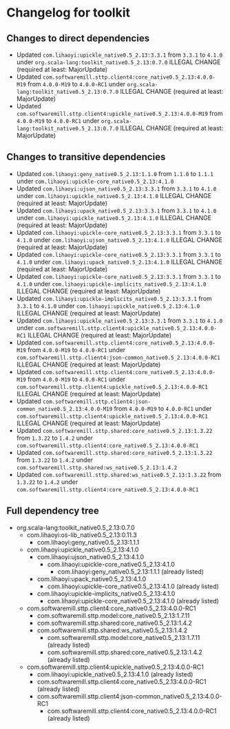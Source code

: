 # Changelog for toolkit

## Changes to direct dependencies
 - Updated `com.lihaoyi:upickle_native0.5_2.13:3.3.1` from `3.3.1` to `4.1.0` under `org.scala-lang:toolkit_native0.5_2.13:0.7.0` ILLEGAL CHANGE (required at least: MajorUpdate)
 - Updated `com.softwaremill.sttp.client4:core_native0.5_2.13:4.0.0-M19` from `4.0.0-M19` to `4.0.0-RC1` under `org.scala-lang:toolkit_native0.5_2.13:0.7.0` ILLEGAL CHANGE (required at least: MajorUpdate)
 - Updated `com.softwaremill.sttp.client4:upickle_native0.5_2.13:4.0.0-M19` from `4.0.0-M19` to `4.0.0-RC1` under `org.scala-lang:toolkit_native0.5_2.13:0.7.0` ILLEGAL CHANGE (required at least: MajorUpdate)

## Changes to transitive dependencies
 - Updated `com.lihaoyi:geny_native0.5_2.13:1.1.0` from `1.1.0` to `1.1.1` under `com.lihaoyi:upickle-core_native0.5_2.13:4.1.0`
 - Updated `com.lihaoyi:ujson_native0.5_2.13:3.3.1` from `3.3.1` to `4.1.0` under `com.lihaoyi:upickle_native0.5_2.13:4.1.0` ILLEGAL CHANGE (required at least: MajorUpdate)
 - Updated `com.lihaoyi:upack_native0.5_2.13:3.3.1` from `3.3.1` to `4.1.0` under `com.lihaoyi:upickle_native0.5_2.13:4.1.0` ILLEGAL CHANGE (required at least: MajorUpdate)
 - Updated `com.lihaoyi:upickle-core_native0.5_2.13:3.3.1` from `3.3.1` to `4.1.0` under `com.lihaoyi:ujson_native0.5_2.13:4.1.0` ILLEGAL CHANGE (required at least: MajorUpdate)
 - Updated `com.lihaoyi:upickle-core_native0.5_2.13:3.3.1` from `3.3.1` to `4.1.0` under `com.lihaoyi:upack_native0.5_2.13:4.1.0` ILLEGAL CHANGE (required at least: MajorUpdate)
 - Updated `com.lihaoyi:upickle-core_native0.5_2.13:3.3.1` from `3.3.1` to `4.1.0` under `com.lihaoyi:upickle-implicits_native0.5_2.13:4.1.0` ILLEGAL CHANGE (required at least: MajorUpdate)
 - Updated `com.lihaoyi:upickle-implicits_native0.5_2.13:3.3.1` from `3.3.1` to `4.1.0` under `com.lihaoyi:upickle_native0.5_2.13:4.1.0` ILLEGAL CHANGE (required at least: MajorUpdate)
 - Updated `com.lihaoyi:upickle_native0.5_2.13:3.3.1` from `3.3.1` to `4.1.0` under `com.softwaremill.sttp.client4:upickle_native0.5_2.13:4.0.0-RC1` ILLEGAL CHANGE (required at least: MajorUpdate)
 - Updated `com.softwaremill.sttp.client4:core_native0.5_2.13:4.0.0-M19` from `4.0.0-M19` to `4.0.0-RC1` under `com.softwaremill.sttp.client4:json-common_native0.5_2.13:4.0.0-RC1` ILLEGAL CHANGE (required at least: MajorUpdate)
 - Updated `com.softwaremill.sttp.client4:core_native0.5_2.13:4.0.0-M19` from `4.0.0-M19` to `4.0.0-RC1` under `com.softwaremill.sttp.client4:upickle_native0.5_2.13:4.0.0-RC1` ILLEGAL CHANGE (required at least: MajorUpdate)
 - Updated `com.softwaremill.sttp.client4:json-common_native0.5_2.13:4.0.0-M19` from `4.0.0-M19` to `4.0.0-RC1` under `com.softwaremill.sttp.client4:upickle_native0.5_2.13:4.0.0-RC1` ILLEGAL CHANGE (required at least: MajorUpdate)
 - Updated `com.softwaremill.sttp.shared:core_native0.5_2.13:1.3.22` from `1.3.22` to `1.4.2` under `com.softwaremill.sttp.client4:core_native0.5_2.13:4.0.0-RC1`
 - Updated `com.softwaremill.sttp.shared:core_native0.5_2.13:1.3.22` from `1.3.22` to `1.4.2` under `com.softwaremill.sttp.shared:ws_native0.5_2.13:1.4.2`
 - Updated `com.softwaremill.sttp.shared:ws_native0.5_2.13:1.3.22` from `1.3.22` to `1.4.2` under `com.softwaremill.sttp.client4:core_native0.5_2.13:4.0.0-RC1`

## Full dependency tree

 - org.scala-lang:toolkit_native0.5_2.13:0.7.0
   - com.lihaoyi:os-lib_native0.5_2.13:0.11.3
     - com.lihaoyi:geny_native0.5_2.13:1.1.1
   - com.lihaoyi:upickle_native0.5_2.13:4.1.0
     - com.lihaoyi:ujson_native0.5_2.13:4.1.0
       - com.lihaoyi:upickle-core_native0.5_2.13:4.1.0
         - com.lihaoyi:geny_native0.5_2.13:1.1.1 (already listed)
     - com.lihaoyi:upack_native0.5_2.13:4.1.0
       - com.lihaoyi:upickle-core_native0.5_2.13:4.1.0 (already listed)
     - com.lihaoyi:upickle-implicits_native0.5_2.13:4.1.0
       - com.lihaoyi:upickle-core_native0.5_2.13:4.1.0 (already listed)
   - com.softwaremill.sttp.client4:core_native0.5_2.13:4.0.0-RC1
     - com.softwaremill.sttp.model:core_native0.5_2.13:1.7.11
     - com.softwaremill.sttp.shared:core_native0.5_2.13:1.4.2
     - com.softwaremill.sttp.shared:ws_native0.5_2.13:1.4.2
       - com.softwaremill.sttp.model:core_native0.5_2.13:1.7.11 (already listed)
       - com.softwaremill.sttp.shared:core_native0.5_2.13:1.4.2 (already listed)
   - com.softwaremill.sttp.client4:upickle_native0.5_2.13:4.0.0-RC1
     - com.lihaoyi:upickle_native0.5_2.13:4.1.0 (already listed)
     - com.softwaremill.sttp.client4:core_native0.5_2.13:4.0.0-RC1 (already listed)
     - com.softwaremill.sttp.client4:json-common_native0.5_2.13:4.0.0-RC1
       - com.softwaremill.sttp.client4:core_native0.5_2.13:4.0.0-RC1 (already listed)
